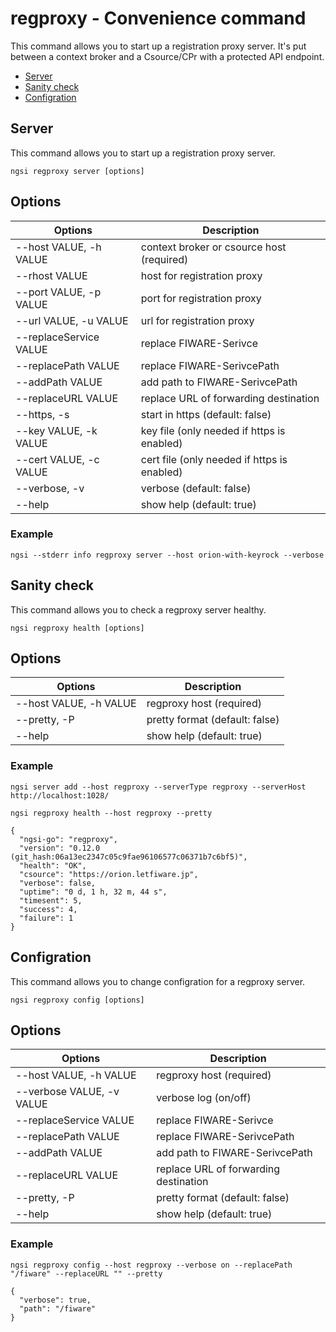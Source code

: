 # regproxy - Convenience command

This command allows you to start up a registration proxy server. It's put between a context broker and
a Csource/CPr with a protected API endpoint.

-   [Server](#server)
-   [Sanity check](#sanity-check)
-   [Configration](#config)

<a name="server"></a>

## Server

This command allows you to start up a registration proxy server.

```console
ngsi regproxy server [options]
```

## Options

| Options                | Description                                 |
| ---------------------- | ------------------------------------------- |
| --host VALUE, -h VALUE | context broker or csource host (required)   |
| --rhost VALUE          | host for registration proxy                 |
| --port VALUE, -p VALUE | port for registration proxy                 |
| --url VALUE, -u VALUE  | url for registration proxy                  |
| --replaceService VALUE | replace FIWARE-Serivce                      |
| --replacePath VALUE    | replace FIWARE-SerivcePath                  |
| --addPath VALUE        | add path to FIWARE-SerivcePath              |
| --replaceURL VALUE     | replace URL of forwarding destination       |
| --https, -s            | start in https (default: false)             |
| --key VALUE, -k VALUE  | key file (only needed if https is enabled)  |
| --cert VALUE, -c VALUE | cert file (only needed if https is enabled) |
| --verbose, -v          | verbose (default: false)                    |
| --help                 | show help (default: true)                   |

### Example

```console
ngsi --stderr info regproxy server --host orion-with-keyrock --verbose
```

<a name="sanity-check"></a>

## Sanity check

This command allows you to check a regproxy server healthy.

```console
ngsi regproxy health [options]
```

## Options

| Options                | Description                    |
| ---------------------- | ------------------------------ |
| --host VALUE, -h VALUE | regproxy host (required)       |
| --pretty, -P           | pretty format (default: false) |
| --help                 | show help (default: true)      |

### Example

```
ngsi server add --host regproxy --serverType regproxy --serverHost http://localhost:1028/
```

```
ngsi regproxy health --host regproxy --pretty
```

```
{
  "ngsi-go": "regproxy",
  "version": "0.12.0 (git_hash:06a13ec2347c05c9fae96106577c06371b7c6bf5)",
  "health": "OK",
  "csource": "https://orion.letfiware.jp",
  "verbose": false,
  "uptime": "0 d, 1 h, 32 m, 44 s",
  "timesent": 5,
  "success": 4,
  "failure": 1
}
```

<a name="config"></a>

## Configration

This command allows you to change configration for a regproxy server.

```console
ngsi regproxy config [options]
```

## Options

| Options                   | Description                           |
| ------------------------- | ------------------------------------- |
| --host VALUE, -h VALUE    | regproxy host (required)              |
| --verbose VALUE, -v VALUE | verbose log (on/off)                  |
| --replaceService VALUE    | replace FIWARE-Serivce                |
| --replacePath VALUE       | replace FIWARE-SerivcePath            |
| --addPath VALUE           | add path to FIWARE-SerivcePath        |
| --replaceURL VALUE        | replace URL of forwarding destination |
| --pretty, -P              | pretty format (default: false)        |
| --help                    | show help (default: true)             |

### Example

```
ngsi regproxy config --host regproxy --verbose on --replacePath "/fiware" --replaceURL "" --pretty
```

```
{
  "verbose": true,
  "path": "/fiware"
}
```
